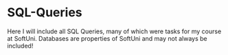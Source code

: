 # SQL-Queries

Here I will include all SQL Queries, many of which were tasks for my course at SoftUni. Databases are properties of SoftUni and may not always be included!
